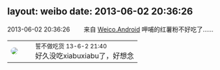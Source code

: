 layout: weibo
date: 2013-06-02 20:36:26
---
<meta name="referrer" content="no-referrer" />

2013-06-02 20:36:26  &nbsp;&nbsp;&nbsp;&nbsp;&nbsp;&nbsp; 来自 <a href="http://app.weibo.com/t/feed/l4RWD" rel="nofollow">Weico.Android</a>
呷哺的红薯粉不好吃了…… ​​​

<table style="width: 100%;">
  <tr>
    <td style="width: 40px;"><img style="border-radius:50%" src="https://tva1.sinaimg.cn/crop.0.0.640.640.50/86f7338fjw8edkav0whx0j20hs0hswfv.jpg?KID=imgbed,tva&Expires=1624465166&ssig=zVQ0Lc%2BZTP"></td>
    <td colspan="2"><small>誓不做吃货 13-6-2 21:40</small><br/>好久没吃xiabuxiabu了，好想念</td>
  </tr>
</table>
